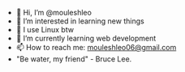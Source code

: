 - 👋 Hi, I’m @mouleshleo
- 👀 I’m interested in learning new things
- 🐧 I use Linux btw 
- 🌱 I’m currently learning web development
- 📫 How to reach me: mouleshleo06@gmail.com
- "Be water, my friend" - Bruce Lee.
<!---
mouleshleo/mouleshleo is a ✨ special ✨ repository because its `README.md` (this file) appears on your GitHub profile.
You can click the Preview link to take a look at your changes.
--->
